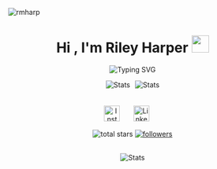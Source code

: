 <p align="left"> <img src="https://komarev.com/ghpvc/?username=rmharp&label=Profile%20views&color=2f80ed&style=flat" alt="rmharp" /> </p>

<h1 align="center"><b>Hi , I'm Riley Harper </b><img src="https://media.giphy.com/media/hvRJCLFzcasrR4ia7z/giphy.gif" width="35"></h1>

<p align="center">
  <picture>
    <img src="https://readme-typing-svg.demolab.com?font=Cascadia+Code&size=22&duration=3000&pause=500&center=true&random=true&width=1000&lines=Statistics%2C+Computer+Science%2C+Applied+Mathematics;Artificial+Intelligence;Machine+Learning;Research;UNC-Chapel+Hill+Student;Self+Taught+Developer" alt="Typing SVG" />
  </picture>
</p>

<div align="center" style="display: flex; justify-content: center; align-items: center; gap: 10px;">
  <div style="height: 20px;">
      <picture>
        <source media="(prefers-color-scheme: dark)" srcset="https://github-readme-stats.vercel.app/api?username=rmharp&include_all_commits=true&count_private=true&show_icons=true&line_height=27&theme=tokyonight">
        <img alt="Stats" src="https://github-readme-stats.vercel.app/api?username=rmharp&include_all_commits=true&count_private=true&show_icons=true&line_height=27&theme=tokyonight">
      </picture>
  </div>
  <div style="height: 20px;">
      <picture>
        <source media="(prefers-color-scheme: dark)" srcset="https://github-readme-stats.vercel.app/api/top-langs/?username=rmharp&layout=compact&langs_count=10&theme=tokyonight&hide=html,css">
        <img alt="Stats" src="https://github-readme-stats.vercel.app/api/top-langs/?username=rmharp&layout=compact&langs_count=10&theme=tokyonight&hide=html,css">
      </picture>
  </div>
</div>
<br>
<!-- Social icons section -->
<p align="center">
  <a href="https://www.instagram.com/rrmharp/"><img width="32px" alt="Instagram" title="Instagram" src="https://github.com/dheereshagrwal/colored-icons/blob/f926a9cacef437021842aa53029d1b73fb03de15/svg/instagram.svg"/></a>
  &#8287;&#8287;&#8287;&#8287;&#8287;
  <a href="https://www.linkedin.com/in/rileymharper"><img width="32px" alt="LinkedIn" title="LinkedIn" src="https://github.com/dheereshagrwal/colored-icons/blob/f926a9cacef437021842aa53029d1b73fb03de15/svg/linkedin.svg"/></a>
  &#8287;&#8287;&#8287;&#8287;&#8287;
</p>


<p align="center">
    <img alt="total stars" title="Total stars on GitHub" src="https://custom-icon-badges.demolab.com/github/stars/rmharp?color=55960c&style=for-the-badge&labelColor=488207&logo=star"/></a>
  <a href="https://github.com/rmharp?tab=followers">
    <img alt="followers" title="Follow me on Github" src="https://custom-icon-badges.demolab.com/github/followers/rmharp?color=236ad3&labelColor=1155ba&style=for-the-badge&logo=person-add&label=Follow&logoColor=white"/></a>
</p>

<br>
  <div align="center">
    <picture>
      <source media="(prefers-color-scheme: dark)" srcset="https://github-profile-trophy.vercel.app/?username=rmharp&theme=tokyonight&title=-Reviews">
      <img alt="Stats" src="https://github-profile-trophy.vercel.app/?username=rmharp&theme=tokyonight&title=-Reviews">
    </picture>
  </div>
<br>
